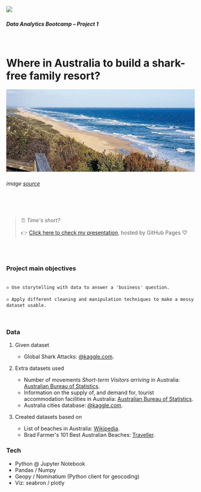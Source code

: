 <img src="https://bit.ly/2VnXWr2" width="60">

##### *Data Analytics Bootcamp* – Project 1

<br>

# Where in Australia to build a shark-free family resort?

![Lake Tyers Beach](https://github.com/fealt/shark-attacks-australia/blob/main/images/lake_tyers_beach.jpg)

###### <i>image [source](https://unsplash.com/s/photos/lake-tyers-beach-vic%2C-australia?utm_source=unsplash&utm_medium=referral&utm_content=creditCopyText "Where in Australia to build a shark-free family resort?")</i>

<br>

<br>

> ⏰ <i>Time's short?</i>
>
> 👉 [Click here to check my presentation](https://fealt.github.io/shark-attacks-australia/), hosted by GitHub Pages ♡

<br>

<br>

### Project main objectives
```

▫️ Use storytelling with data to answer a 'business' question.

▫️ Apply different cleaning and manipulation techniques to make a messy dataset usable.

```

<br>

### Data

1. Given dataset

   + Global Shark Attacks: [@kaggle.com](https://www.kaggle.com/teajay/global-shark-attacks/version/1).

2. Extra datasets used

   - Number of movements <i>Short-term Visitors arriving</i> in Australia: [Australian Bureau of Statistics](https://www.abs.gov.au/statistics/industry/tourism-and-transport/overseas-arrivals-and-departures-australia/latest-release#data-download).
   - Information on the supply of, and demand for, tourist accommodation facilities in Australia: [Australian Bureau of Statistics](https://www.abs.gov.au/statistics/industry/tourism-and-transport/tourist-accommodation-australia/latest-release).
   - Australia cities database: [@kaggle.com](https://www.kaggle.com/maryamalizadeh/worldcities-australia).

3. Created datasets based on

   - List of beaches in Australia: [Wikipedia](https://en.wikipedia.org/wiki/List_of_beaches_in_Australia).
   - Brad Farmer's 101 Best Australian Beaches: [Traveller](https://www.traveller.com.au/brad-farmers-101-best-australian-beaches-australias-top-101-beaches-to-visit-in-2020-revealed-h1kbwi).


### Tech

   - Python @ Jupyter Notebook
   - Pandas / Numpy
   - Geopy / Nominatium (Python client for geocoding)
   - Viz: seabron / plotly

<br>
<br>
